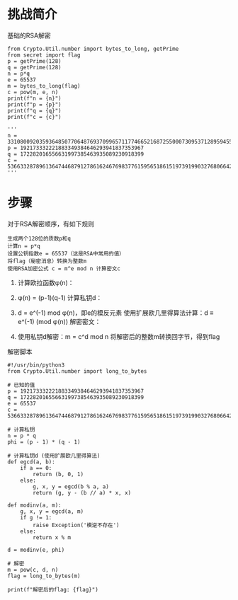 # 挑战简介
基础的RSA解密
```
from Crypto.Util.number import bytes_to_long, getPrime
from secret import flag
p = getPrime(128)
q = getPrime(128)
n = p*q
e = 65537
m = bytes_to_long(flag)
c = pow(m, e, n)
print(f"n = {n}")
print(f"p = {p}")
print(f"q = {q}")
print(f"c = {c}")

'''
n = 33108009203593648507706487693709965711774665216872550007309537128959455938833
p = 192173332221883349384646293941837353967
q = 172282016556631997385463935089230918399
c = 5366332878961364744687912786162467698377615956518615197391990327680664213847
'''
```

# 步骤
对于RSA解密顺序，有如下规则
```
生成两个128位的质数p和q
计算n = p*q
设置公钥指数e = 65537（这是RSA中常用的值）
将flag（秘密消息）转换为整数m
使用RSA加密公式 c = m^e mod n 计算密文c
```
1. 计算欧拉函数φ(n)：

2. φ(n) = (p-1)(q-1)
计算私钥d：

3. d = e^(-1) mod φ(n)，即e的模反元素
使用扩展欧几里得算法计算：d ≡ e^(-1) (mod φ(n))
解密密文：

4. 使用私钥d解密：m = c^d mod n
将解密后的整数m转换回字节，得到flag

解密脚本
```
#!/usr/bin/python3
from Crypto.Util.number import long_to_bytes

# 已知的值
p = 192173332221883349384646293941837353967
q = 172282016556631997385463935089230918399
e = 65537
c = 5366332878961364744687912786162467698377615956518615197391990327680664213847

# 计算私钥
n = p * q
phi = (p - 1) * (q - 1)

# 计算私钥d (使用扩展欧几里得算法)
def egcd(a, b):
    if a == 0:
        return (b, 0, 1)
    else:
        g, x, y = egcd(b % a, a)
        return (g, y - (b // a) * x, x)

def modinv(a, m):
    g, x, y = egcd(a, m)
    if g != 1:
        raise Exception('模逆不存在')
    else:
        return x % m

d = modinv(e, phi)

# 解密
m = pow(c, d, n)
flag = long_to_bytes(m)

print(f"解密后的flag: {flag}")
```
